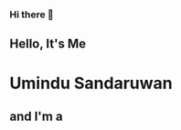 ### Hi there 👋
<h2> Hello, It's Me </h2>
<h1> Umindu Sandaruwan</h1>
<h2> and I'm a <br></h2>

<script src="https://unpkg.com/typed.js@2.0.132/dist/typed.umd.js"></script>

<script>
    var typed = new Typed('.auto-type', {
        strings: ["Mobile App Developer", "Web Developer"],
        typeSpeed: 80,
        backSpeed: 50,
        loop: true
    });
</script>

<!-- 
**Umindu/Umindu** is a ✨ _special_ ✨ repository because its `README.md` (this file) appears on your GitHub profile.

Here are some ideas to get you started:

- 🔭 I’m currently working on ...
- 🌱 I’m currently learning ...
- 👯 I’m looking to collaborate on ...
- 🤔 I’m looking for help with ...
- 💬 Ask me about ...
- 📫 How to reach me: ...
- 😄 Pronouns: ...
- ⚡ Fun fact: ...
 -->
